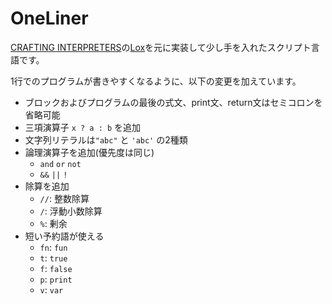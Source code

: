 # OneLiner

[CRAFTING INTERPRETERS](https://craftinginterpreters.com)の[Lox](https://craftinginterpreters.com/the-lox-language.html)を元に実装して少し手を入れたスクリプト言語です。

1行でのプログラムが書きやすくなるように、以下の変更を加えています。

- ブロックおよびプログラムの最後の式文、print文、return文はセミコロンを省略可能
- 三項演算子 `x ? a : b` を追加
- 文字列リテラルは`"abc"` と `'abc'` の2種類
- 論理演算子を追加(優先度は同じ)
  - `and` `or` `not`
  - `&&` `||` `!`
- 除算を追加
  - `//`: 整数除算
  - `/`: 浮動小数除算
  - `%`: 剰余
- 短い予約語が使える
  - `fn`: `fun`
  - `t`: `true`
  - `f`: `false`
  - `p`: `print`
  - `v`: `var`

